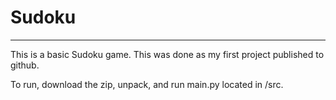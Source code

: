 # Sudoku
***

This is a basic Sudoku game. This was done as my first project
published to github. 

To run, download the zip, unpack, and run main.py located in /src.
